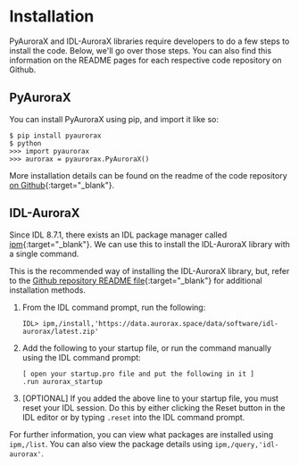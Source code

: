 # Installation

PyAuroraX and IDL-AuroraX libraries require developers to do a few steps to install the code. Below, we'll go over those steps. You can also find this information on the README pages for each respective code repository on Github.

## PyAuroraX

You can install PyAuroraX using pip, and import it like so:

```
$ pip install pyaurorax
$ python
>>> import pyaurorax
>>> aurorax = pyaurorax.PyAuroraX()
```

More installation details can be found on the readme of the code repository [on Github](https://github.com/aurorax-space/pyaurorax){:target="_blank"}.

## IDL-AuroraX

Since IDL 8.7.1, there exists an IDL package manager called [ipm](https://www.l3harrisgeospatial.com/docs/ipm.html#INSTALL){:target="_blank"}. We can use this to install the IDL-AuroraX library with a single command. 

This is the recommended way of installing the IDL-AuroraX library, but, refer to the [Github repository README file](https://github.com/aurorax-space/idl-aurorax){:target="_blank"} for additional installation methods.

1. From the IDL command prompt, run the following:

    ```idl
    IDL> ipm,/install,'https://data.aurorax.space/data/software/idl-aurorax/latest.zip'
    ```

2. Add the following to your startup file, or run the command manually using the IDL command prompt:

    ```
    [ open your startup.pro file and put the following in it ]
    .run aurorax_startup
    ```

3. [OPTIONAL] If you added the above line to your startup file, you must reset your IDL session. Do this by either clicking the Reset button in the IDL editor or by typing `.reset` into the IDL command prompt.

For further information, you can view what packages are installed using `ipm,/list`. You can also view the package details using `ipm,/query,'idl-aurorax'`.
